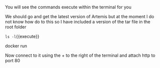 You will see the commands execute within the terminal for you

We should go and get the latest version of Artemis but at the moment I do not know how
do to this so I have included a version of the tar file in the root folder

``ls -l``{{execute}}

docker run

Now connect to it using the + to the right of the terminal and attach http to port 80